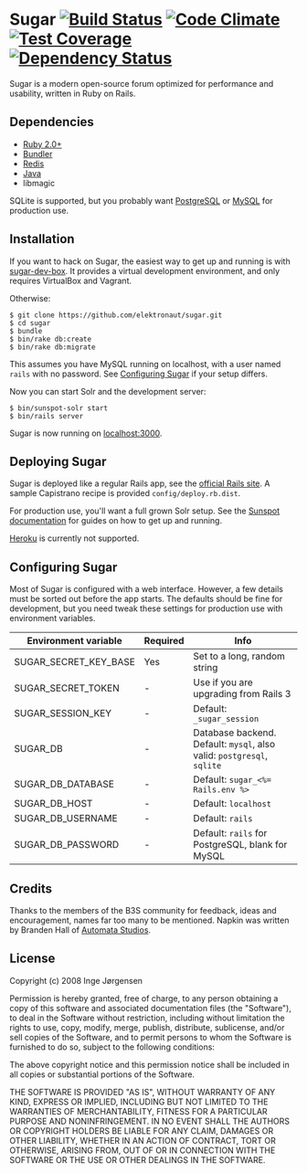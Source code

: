 # Sugar [![Build Status](https://travis-ci.org/elektronaut/sugar.svg?branch=master)](https://travis-ci.org/elektronaut/sugar) [![Code Climate](https://codeclimate.com/github/elektronaut/sugar/badges/gpa.svg)](https://codeclimate.com/github/elektronaut/sugar) [![Test Coverage](https://codeclimate.com/github/elektronaut/sugar/badges/coverage.svg)](https://codeclimate.com/github/elektronaut/sugar) [![Dependency Status](https://gemnasium.com/elektronaut/sugar.svg)](https://gemnasium.com/elektronaut/sugar)

Sugar is a modern open-source forum optimized for performance and usability,
written in Ruby on Rails.

## Dependencies

* [Ruby 2.0+](https://www.ruby-lang.org/en/)
* [Bundler](http://bundler.io/)
* [Redis](http://redis.io/)
* [Java](http://www.java.com/en/download/index.jsp)
* libmagic

SQLite is supported, but you probably want
[PostgreSQL](http://www.postgresql.org/) or [MySQL](http://www.mysql.com/) for
production use.

## Installation

If you want to hack on Sugar, the easiest way to get up and running is with
[sugar-dev-box](https://github.com/elektronaut/sugar-dev-box). It provides a
virtual development environment, and only requires VirtualBox and Vagrant.

Otherwise:

    $ git clone https://github.com/elektronaut/sugar.git
    $ cd sugar
    $ bundle
    $ bin/rake db:create
    $ bin/rake db:migrate

This assumes you have MySQL running on localhost, with a user named `rails`
with no password. See [Configuring Sugar](#configuration) if your setup
differs.

Now you can start Solr and the development server:

    $ bin/sunspot-solr start
    $ bin/rails server

Sugar is now running on [localhost:3000](http://localhost:3000/).

## Deploying Sugar

Sugar is deployed like a regular Rails app, see the
[official Rails site](http://rubyonrails.org/deploy). A sample Capistrano
recipe is provided `config/deploy.rb.dist`.

For production use, you'll want a full grown Solr setup. See the
[Sunspot documentation](https://github.com/sunspot/sunspot) for guides on how
to get up and running.

[Heroku](https://www.heroku.com/) is currently not supported.

## <a id="configuration"></a> Configuring Sugar

Most of Sugar is configured with a web interface. However, a few details must
be sorted out before the app starts. The defaults should be fine for
development, but you need tweak these settings for production use with
environment variables.

Environment variable  | Required | Info
----------------------|----------|-----------------------------------------------------------------------
SUGAR_SECRET_KEY_BASE | Yes      | Set to a long, random string
SUGAR_SECRET_TOKEN    | -        | Use if you are upgrading from Rails 3
SUGAR_SESSION_KEY     | -        | Default: `_sugar_session`
SUGAR_DB              | -        | Database backend. Default: `mysql`, also valid: `postgresql`, `sqlite`
SUGAR_DB_DATABASE     | -        | Default: `sugar_<%= Rails.env %>`
SUGAR_DB_HOST         | -        | Default: `localhost`
SUGAR_DB_USERNAME     | -        | Default: `rails`
SUGAR_DB_PASSWORD     | -        | Default: `rails` for PostgreSQL, blank for MySQL

## Credits

Thanks to the members of the B3S community for feedback, ideas and
encouragement, names far too many to be mentioned. Napkin was written by
Branden Hall of [Automata Studios](http://automatastudios.com/).

## License

Copyright (c) 2008 Inge Jørgensen

Permission is hereby granted, free of charge, to any person obtaining a copy
of this software and associated documentation files (the "Software"), to deal
in the Software without restriction, including without limitation the rights
to use, copy, modify, merge, publish, distribute, sublicense, and/or sell
copies of the Software, and to permit persons to whom the Software is
furnished to do so, subject to the following conditions:

The above copyright notice and this permission notice shall be included in all
copies or substantial portions of the Software.

THE SOFTWARE IS PROVIDED "AS IS", WITHOUT WARRANTY OF ANY KIND, EXPRESS OR
IMPLIED, INCLUDING BUT NOT LIMITED TO THE WARRANTIES OF MERCHANTABILITY,
FITNESS FOR A PARTICULAR PURPOSE AND NONINFRINGEMENT. IN NO EVENT SHALL THE
AUTHORS OR COPYRIGHT HOLDERS BE LIABLE FOR ANY CLAIM, DAMAGES OR OTHER
LIABILITY, WHETHER IN AN ACTION OF CONTRACT, TORT OR OTHERWISE, ARISING FROM,
OUT OF OR IN CONNECTION WITH THE SOFTWARE OR THE USE OR OTHER DEALINGS IN THE
SOFTWARE.
